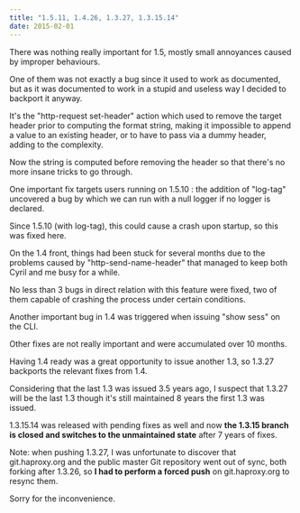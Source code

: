 ```yaml
---
title: "1.5.11, 1.4.26, 1.3.27, 1.3.15.14"
date: 2015-02-01
---
```

There was nothing really important for 1.5, mostly small annoyances caused by improper behaviours.

One of them was not exactly a bug since it used to work as documented, but as it was documented to work in a stupid and useless way I decided to backport it anyway.

It's the "http-request set-header" action which used to remove the target header prior to computing the format string, making it impossible to append a value to an existing header, or to have to pass via a dummy header, adding to the complexity.

Now the string is computed before removing the header so that there's no more insane tricks to go through.

One important fix targets users running on 1.5.10 : the addition of "log-tag" uncovered a bug by which we can run with a null logger if no logger is declared.

Since 1.5.10 (with log-tag), this could cause a crash upon startup, so this was fixed here.

On the 1.4 front, things had been stuck for several months due to the problems caused by "http-send-name-header" that managed to keep both Cyril and me busy for a while.

No less than 3 bugs in direct relation with this feature were fixed, two of them capable of crashing the process under certain conditions.

Another important bug in 1.4 was triggered when issuing "show sess" on the CLI.

Other fixes are not really important and were accumulated over 10 months.

Having 1.4 ready was a great opportunity to issue another 1.3, so 1.3.27 backports the relevant fixes from 1.4.

Considering that the last 1.3 was issued 3.5 years ago, I suspect that 1.3.27 will be the last 1.3 though it's still maintained 8 years the first 1.3 was issued.

1.3.15.14 was released with pending fixes as well and now **the 1.3.15 branch is closed and switches to the unmaintained state** after 7 years of fixes.

Note: when pushing 1.3.27, I was unfortunate to discover that git.haproxy.org and the public master Git repository went out of sync, both forking after 1.3.26, so **I had to perform a forced push** on git.haproxy.org to resync them.

Sorry for the inconvenience.
